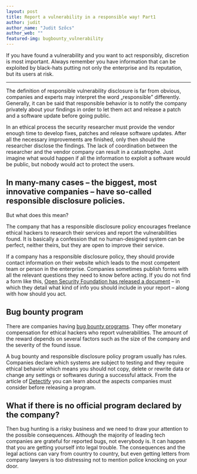 ```yaml
---
layout: post
title: Report a vulnerability in a responsible way! Part1 
author: judit
author_name: "Judit Szőcs"
author_web: ""
featured-img: bugbounty_vulnerability 
---
```


If you have found a vulnerability and you want to act responsibly,  discretion is most important. Always remember you have information that can be exploited by black-hats putting not only the enterprise and its reputation, but its users at risk. 

<!--excerpt-->

----

The definition of responsible vulnerability disclosure  is far from obvious, companies and experts may interpret the word „responsible” differently. Generally, it can be said that responsible behavior is to notify the company privately about your findings in order to let them act and release a patch and a software update before going public. 

In an ethical process the security researcher must provide the vendor enough time to develop fixes, patches and release software updates. After all the necessary improvements are finished, only then should the researcher disclose the findings. The lack of coordination between the researcher and the vendor company can result in a catastrophe. Just imagine what would happen if all the information to exploit a software would be public, but nobody would act to protect the users. 

## In many-many cases – the biggest, most innovative companies – have so-called responsible disclosure policies. 

But what does this mean? 

The company that has a responsible disclosure policy encourages freelance ethical hackers to research their services and  report the vulnerabilities found. It is basically a confession that no human-designed system can be perfect, neither theirs, but they are open to improve their service.

If a company has a responsible disclosure policy, they should provide contact information on their website which leads to the most competent team or person in the enterprise. Companies sometimes publish forms with all the relevant questions they need to know before acting. If you do not find a form like this, [Open Security Foundation has released a document](https://blog.osvdb.org/2013/01/15/researcher-security-advisory-writing-guidelines/) – in which they detail what kind of info you should include in your report – along with how should you act.

## Bug bounty program

There are companies having [bug bounty programs](https://www.bugcrowd.com/bug-bounty-list/). They offer monetary compensation for ethical hackers who report vulnerabilities. The amount of the reward depends on several factors such as the size of the company and the severity of the found issue. 

A bug bounty and responsible disclosure policy program usually has rules. Companies declare which systems are subject to testing and they require ethical behavior which means you should not copy, delete or rewrite data or change any settings or softwares during a successful attack. From the article of [Detectify](https://blog.detectify.com/2018/02/27/guide-responsible-disclosure/) you can learn about the aspects companies must consider before releasing a program. 

## What if there is no official program declared by the company?

Then bug hunting is a risky business and we need to draw your attention to the possible consequences. Although the majority of leading tech companies are grateful for reported bugs, not everybody is. It can happen that you are getting yourself into legal trouble. The consequences and the legal actions can vary from country to country, but even getting letters from company lawyers is too distressing not to mention police knocking on your door. 

